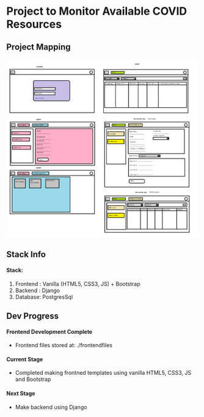 # Project to Monitor Available COVID Resources

## Project Mapping
![alt text](https://github.com/sarvang00/CovidResourcesMonitor/blob/main/UI_mapping.png)

## Stack Info

#### Stack:
1. Frontend : Vanilla (HTML5, CSS3, JS) + Bootstrap
2. Backend : Django
3. Database: PostgresSql

## Dev Progress
#### Frontend Development Complete
* Frontend files stored at: ./frontendfiles

#### Current Stage
* Completed making frontned templates using vanilla HTML5, CSS3, JS and Bootstrap

#### Next Stage
* Make backend using Django
